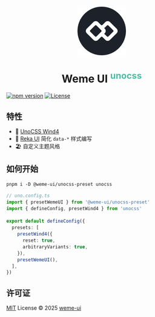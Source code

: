 <p align="center">
  <img align="center" src="https://raw.githubusercontent.com/moujinet/assets/main/weme-ui/png/circle-128.png" height="128" />
  <h1 align="center">
    Weme UI <sup style="color: #4CBBA5">unocss</sup>
  </h1>
</p>

[![npm version][npm-version-src]][npm-version-href]
[![License][license-src]][license-href]

## 特性

- 🫟 [UnoCSS Wind4][unocss-href]
- 🧩 [Reka UI][reka-href] 简化 `data-*` 样式编写
- 🏖️ 自定义主题风格

## 如何开始

```shell
pnpm i -D @weme-ui/unocss-preset unocss
```

```ts
// uno.config.ts
import { presetWemeUI } from '@weme-ui/unocss-preset'
import { defineConfig, presetWind4 } from 'unocss'

export default defineConfig({
  presets: [
    presetWind4({
      reset: true,
      arbitraryVariants: true,
    }),
    presetWemeUI(),
  ],
})
```

## 许可证

[MIT][license-href] License © 2025 [weme-ui][github-href]

[github-href]: https://github.com/weme-ui/weme-ui
[npm-version-src]: https://img.shields.io/npm/v/@weme-ui/unocss-preset?style=flat&colorA=1d2129&colorB=1d2129
[npm-version-href]: https://npmjs.com/package/@weme-ui/unocss-preset
[license-src]: https://img.shields.io/github/license/@weme-ui/unocss-preset.svg?style=flat&colorA=1d2129&colorB=1d2129
[license-href]: https://github.com/weme-ui/weme-ui/blob/main/LICENSE
[unocss-href]: https://unocss.dev
[reka-href]: https://reka-ui.com
